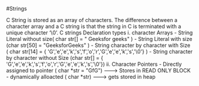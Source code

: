 
#Strings 

C String is stored as an array of characters.
The difference between a character array and a C string is that the string in C is terminated with a unique character ‘\0’.
C strings Declaration types 
    i. character Arrays - String Literal without size( char str[] = " Geeksfor geeks" )
                        - String Literal with size (char str[50] = "GeeksforGeeks" )
                        - String character  by character with Size ( char str[14] = { 'G','e','e','k','s','f','o','r','G','e','e','k','s','\0'} )
                        - String character  by character without  Size (char str[] = { 'G','e','e','k','s','f','o','r','G','e','e','k','s','\0'})
    ii. Character Pointers - Directly assigned to pointer ( char *str  =  "GfG") ---> Stores in READ ONLY BLOCK 
                           -  dynamically alloacted ( char *str) ---> gets stored in heap 
